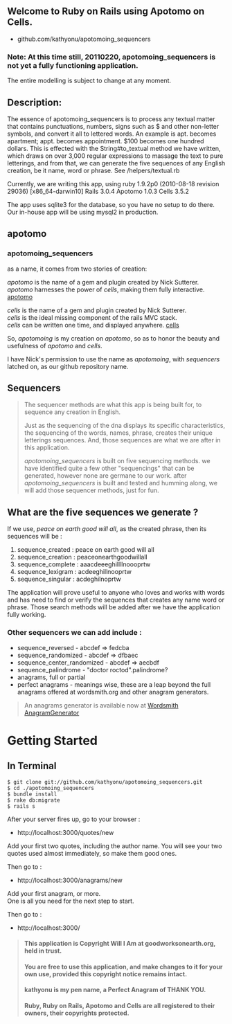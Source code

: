 ## Welcome to Ruby on Rails using Apotomo on Cells.
* github.com/kathyonu/apotomoing_sequencers

### Note: At this time still, 20110220, apotomoing_sequencers is not yet a fully functioning application. 
The entire modelling is subject to change at any moment.

## Description:

The essence of apotomoing_sequencers is to process any textual matter that contains punctuations, numbers, signs such as $ and other non-letter symbols, and convert it all to lettered words.  An example is apt. becomes apartment; appt. becomes appointment. $100 becomes one hundred dollars.  This is effected with the String#to_textual method we have written, which draws on over 3,000 regular expressions to massage the text to pure letterings, and from that, we can generate the five sequences of any English creation, be it name, word or phrase. 
See /helpers/textual.rb

Currently, we are writing this app, using 
ruby 1.9.2p0 (2010-08-18 revision 29036) [x86_64-darwin10]
Rails 3.0.4
Apotomo 1.0.3
Cells 3.5.2

The app uses sqlite3 for the database, so you have no setup to do there.
Our in-house app will be using mysql2 in production.

## apotomo
### apotomoing_sequencers
 as a name, it comes from two stories of creation:

*apotomo* is the name of a gem and plugin created by Nick Sutterer.
*apotomo* harnesses the power of *cells*, making them fully interactive.
[apotomo](http://apotomo.de/ "Apotomo")

*cells* is the name of a gem and plugin created by Nick Sutterer.  
*cells* is the ideal missing component of the rails MVC stack.  
*cells* can be written one time, and displayed anywhere.
[cells](http://cells.rubyforge.org/ "Cells")

So, *apotomoing* is my creation on *apotomo*, so as to honor the beauty and usefulness of *apotomo* and *cells*.

I have Nick's permission to use the name as *apotomoing*, with *sequencers* latched on, as our github repository name.

## Sequencers
> The sequencer methods are what this app is being built for, to sequence any creation in English.
>
> Just as the sequencing of the dna displays its specific characteristics, 
> the sequencing of the words, names, phrase, creates their unique letterings sequences.
> And, those sequences are what we are after in this application.
>
> *apotomoing_sequencers* is built on five sequencing methods.
> we have identified quite a few other "sequencings" that can be generated, however none are germane to our work.
> after *apotomoing_sequencers* is built and tested and humming along, we will add those sequencer methods, just for fun.

## What are the five sequences we generate ? 

If we use, *peace on earth good will all*, as the created phrase, then its sequences will be :

1. sequence_created  : peace on earth good will all
2. sequence_creation : peaceonearthgoodwillall
3. sequence_complete : aaacdeeeghillllnoooprtw
4. sequence_lexigram : acdeeghillnooprtw
5. sequence_singular : acdeghilnoprtw

The application will prove useful to anyone who loves and works with words and has need to find or verify the sequences that creates any name word or phrase. Those search methods will be added after we have the application fully working.

### Other sequencers we can add include :

* sequence_reversed - abcdef => fedcba
* sequence_randomized - abcdef => dfbaec
* sequence_center_randomized - abcdef => aecbdf
* sequence_palindrome - "doctor roctod".palindrome?
* anagrams, full or partial
* perfect anagrams - meanings wise, these are a leap beyond the full anagrams offered at wordsmith.org and other anagram generators.
> An anagrams generator is available now at [Wordsmith AnagramGenerator](http://www.wordsmith.org/ "Wordsmith.org AnagramGenerator")

# Getting Started
## In Terminal

	$ git clone git://github.com/kathyonu/apotomoing_sequencers.git
	$ cd ./apotomoing_sequencers
	$ bundle install
	$ rake db:migrate
	$ rails s

After your server fires up, go to your browser : 

*	http://localhost:3000/quotes/new

Add your first two quotes, including the author name.
You will see your two quotes used almost immediately, so make them good ones.

Then go to :

*	http://localhost:3000/anagrams/new

Add your first anagram, or more.  
One is all you need for the next step to start.

Then go to :

*	http://localhost:3000/


> #### This application is Copyright Will I Am at goodworksonearth.org, held in trust.
> #### You are free to use this application, and make changes to it for your own use, provided this copyright notice remains intact.  
> 
> #### kathyonu is my pen name, a Perfect Anagram of THANK YOU.
> 
> #### Ruby, Ruby on Rails, Apotomo and Cells are all registered to their owners, their copyrights protected.
